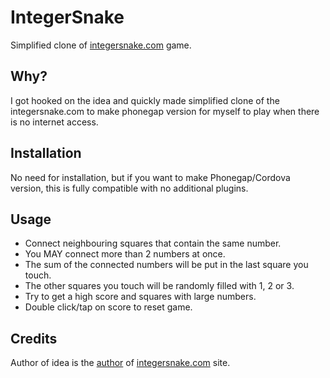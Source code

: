 # IntegerSnake

Simplified clone of [integersnake.com](https://integersnake.com/) game.

## Why?

I got hooked on the idea and quickly made simplified clone of the integersnake.com to make phonegap version for myself to play when there is no internet access.

## Installation

No need for installation, but if you want to make Phonegap/Cordova version, this is fully compatible with no additional plugins.

## Usage

* Connect neighbouring squares that contain the same number.
* You MAY connect more than 2 numbers at once.
* The sum of the connected numbers will be put in the last square you touch.
* The other squares you touch will be randomly filled with 1, 2 or 3.
* Try to get a high score and squares with large numbers.
* Double click/tap on score to reset game.

## Credits

Author of idea is the [author](https://news.ycombinator.com/user?id=mapehe) of [integersnake.com](https://integersnake.com) site.